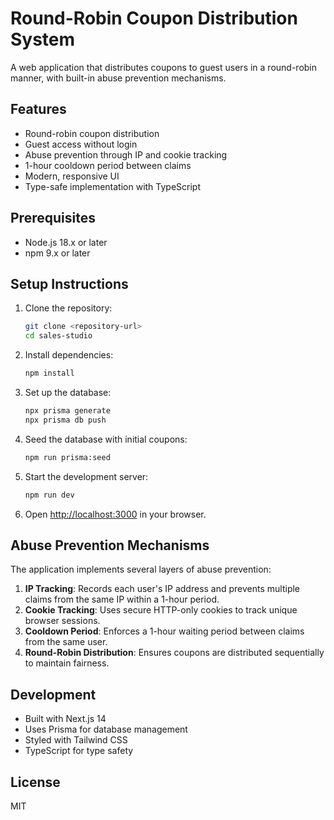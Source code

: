 # Round-Robin Coupon Distribution System

A web application that distributes coupons to guest users in a round-robin manner, with built-in abuse prevention mechanisms.

## Features

- Round-robin coupon distribution
- Guest access without login
- Abuse prevention through IP and cookie tracking
- 1-hour cooldown period between claims
- Modern, responsive UI
- Type-safe implementation with TypeScript

## Prerequisites

- Node.js 18.x or later
- npm 9.x or later

## Setup Instructions

1. Clone the repository:
   ```bash
   git clone <repository-url>
   cd sales-studio
   ```

2. Install dependencies:
   ```bash
   npm install
   ```

3. Set up the database:
   ```bash
   npx prisma generate
   npx prisma db push
   ```

4. Seed the database with initial coupons:
   ```bash
   npm run prisma:seed
   ```

5. Start the development server:
   ```bash
   npm run dev
   ```

6. Open [http://localhost:3000](http://localhost:3000) in your browser.

## Abuse Prevention Mechanisms

The application implements several layers of abuse prevention:

1. **IP Tracking**: Records each user's IP address and prevents multiple claims from the same IP within a 1-hour period.
2. **Cookie Tracking**: Uses secure HTTP-only cookies to track unique browser sessions.
3. **Cooldown Period**: Enforces a 1-hour waiting period between claims from the same user.
4. **Round-Robin Distribution**: Ensures coupons are distributed sequentially to maintain fairness.

## Development

- Built with Next.js 14
- Uses Prisma for database management
- Styled with Tailwind CSS
- TypeScript for type safety

## License

MIT 